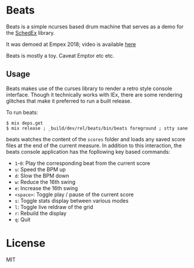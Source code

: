 # Beats

Beats is a simple ncurses based drum machine that serves as a demo for the [SchedEx](https://github.com/SchedEx/SchedEx)
library.

It was demoed at Empex 2018; video is available [here](https://www.youtube.com/watch?v=XN4WuOujr38)

Beats is mostly a toy. Caveat Emptor etc etc.

## Usage

Beats makes use of the curses library to render a retro style console interface. Though it technically works with IEx, 
there are some rendering glitches that make it preferred to run a built release. 

To run beats: 

```
$ mix deps.get
$ mix release ; _build/dev/rel/beats/bin/beats foreground ; stty sane
```

beats watches the content of the `scores` folder and loads any saved score files at the end of the current measure. In 
addition to this interaction, the beats console application has the fopllowing key based commands:

* `1`-`0`: Play the corresponding beat from the current score
* `u`: Speed the BPM up
* `d`: Slow the BPM down
* `w`: Reduce the 16th swing
* `e`: Increase the 16th swing
* `<space>`: Toggle play / pause of the current score
* `s`: Toggle stats display between various modes
* `l`: Toggle live reldraw of the grid
* `r`: Rebuild the display
* `q`: Quit

# License

MIT

